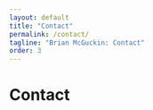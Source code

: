 ```yaml
---
layout: default
title: "Contact"
permalink: /contact/
tagline: "Brian McGuckin: Contact"
order: 3
---
```

<head>
<h1>Contact</h1>

<link rel="stylesheet" href="https://cdnjs.cloudflare.com/ajax/libs/font-awesome/4.7.0/css/font-awesome.min.css">
<link rel="stylesheet" href="https://use.fontawesome.com/releases/v5.4.2/css/all.css">

</head>

<body>
<a href="https://github.com/brianmcguckin">
  <i class="fa fa-github" style="font-size:36px;color:black"></i>
</a>

<a href="https://www.linkedin.com/in/bmcguckin/">
  <i class="fa fa-linkedin-square" style="font-size:36px;color:#0077B5"></i>
</a>

<a href="https://angel.co/brianmcguckin">
  <i class="fa fa-angellist" style="font-size:36px;"></i>
</a>

<a href="mailto:bmcguckin87@gmail.com">
  <i class="fas fa-envelope" style='font-size:36px;'></i>
</a>
</body>
